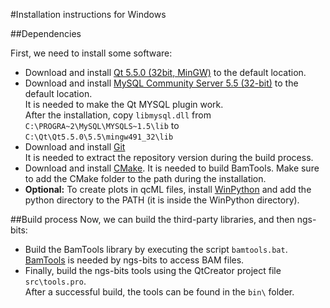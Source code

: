 
#Installation instructions for Windows

##Dependencies

First, we need to install some software:

* Download and install [Qt 5.5.0 (32bit, MinGW)](http://www.qt.io/download-open-source/#section-2) to the default location.
* Download and install [MySQL Community Server 5.5 (32-bit)](http://dev.mysql.com/downloads/mysql/5.5.html)  to the default location.  
  It is needed to make the Qt MYSQL plugin work.  
  After the installation, copy `libmysql.dll` from `C:\PROGRA~2\MySQL\MYSQLS~1.5\lib` to `C:\Qt\Qt5.5.0\5.5\mingw491_32\lib`
* Download and install [Git](https://git-scm.com/download/win)  
  It is needed to extract the repository version during the build process.  
* Download and install [CMake](http://www.cmake.org/cmake/resources/software.html).
  It is needed to build BamTools. Make sure to add the CMake folder to the path during the installation.
* __Optional:__ To create plots in qcML files, install [WinPython](http://winpython.github.io/) and add the python directory to the PATH (it is inside the WinPython directory).
	
##Build process
Now, we can build the third-party libraries, and then ngs-bits:

* Build the BamTools library by executing the script `bamtools.bat`.  
  [BamTools](http://sourceforge.net/projects/bamtools/) is needed by ngs-bits to access BAM files.
* Finally, build the ngs-bits tools using the QtCreator project file `src\tools.pro`.  
  After a successful build, the tools can be found in the `bin\` folder.
